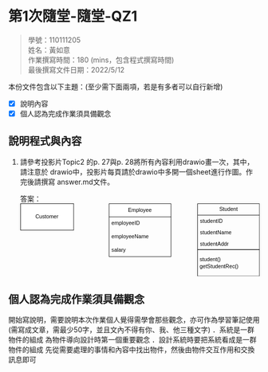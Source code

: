 # 第1次隨堂-隨堂-QZ1
>
>學號：110111205
><br />
>姓名：黃如意
><br />
>作業撰寫時間：180 (mins，包含程式撰寫時間)
><br />
>最後撰寫文件日期：2022/5/12
>

本份文件包含以下主題：(至少需下面兩項，若是有多者可以自行新增)
- [x] 說明內容
- [x] 個人認為完成作業須具備觀念

## 說明程式與內容

1. 請參考投影片Topic2 的p. 27與p. 28將所有內容利用drawio畫一次，其中，請注意於
drawio中，投影片每頁請於drawio中多開一個sheet進行作圖。作完後請撰寫
answer.md文件。

    答案：
    <svg xmlns="http://www.w3.org/2000/svg" xmlns:xlink="http://www.w3.org/1999/xlink" version="1.1" width="541px" viewBox="-0.5 -0.5 541 165" content="&lt;mxfile&gt;&lt;diagram id=&quot;OLggrG8wHnR9Utlw5nQ9&quot; name=&quot;第1頁&quot;&gt;&lt;mxGraphModel dx=&quot;576&quot; dy=&quot;424&quot; grid=&quot;1&quot; gridSize=&quot;10&quot; guides=&quot;1&quot; tooltips=&quot;1&quot; connect=&quot;1&quot; arrows=&quot;1&quot; fold=&quot;1&quot; page=&quot;1&quot; pageScale=&quot;1&quot; pageWidth=&quot;827&quot; pageHeight=&quot;1169&quot; math=&quot;0&quot; shadow=&quot;0&quot;&gt;&lt;root&gt;&lt;mxCell id=&quot;0&quot;/&gt;&lt;mxCell id=&quot;1&quot; parent=&quot;0&quot;/&gt;&lt;mxCell id=&quot;2&quot; value=&quot;Customer&quot; style=&quot;rounded=0;whiteSpace=wrap;html=1;&quot; parent=&quot;1&quot; vertex=&quot;1&quot;&gt;&lt;mxGeometry x=&quot;110&quot; y=&quot;260&quot; width=&quot;120&quot; height=&quot;60&quot; as=&quot;geometry&quot;/&gt;&lt;/mxCell&gt;&lt;mxCell id=&quot;3&quot; value=&quot;Employee&quot; style=&quot;swimlane;fontStyle=0;childLayout=stackLayout;horizontal=1;startSize=30;horizontalStack=0;resizeParent=1;resizeParentMax=0;resizeLast=0;collapsible=1;marginBottom=0;whiteSpace=wrap;html=1;&quot; parent=&quot;1&quot; vertex=&quot;1&quot;&gt;&lt;mxGeometry x=&quot;310&quot; y=&quot;260&quot; width=&quot;140&quot; height=&quot;120&quot; as=&quot;geometry&quot;/&gt;&lt;/mxCell&gt;&lt;mxCell id=&quot;4&quot; value=&quot;employeeID&quot; style=&quot;text;strokeColor=none;fillColor=none;align=left;verticalAlign=middle;spacingLeft=4;spacingRight=4;overflow=hidden;points=[[0,0.5],[1,0.5]];portConstraint=eastwest;rotatable=0;whiteSpace=wrap;html=1;&quot; parent=&quot;3&quot; vertex=&quot;1&quot;&gt;&lt;mxGeometry y=&quot;30&quot; width=&quot;140&quot; height=&quot;30&quot; as=&quot;geometry&quot;/&gt;&lt;/mxCell&gt;&lt;mxCell id=&quot;5&quot; value=&quot;employeeName&quot; style=&quot;text;strokeColor=none;fillColor=none;align=left;verticalAlign=middle;spacingLeft=4;spacingRight=4;overflow=hidden;points=[[0,0.5],[1,0.5]];portConstraint=eastwest;rotatable=0;whiteSpace=wrap;html=1;&quot; parent=&quot;3&quot; vertex=&quot;1&quot;&gt;&lt;mxGeometry y=&quot;60&quot; width=&quot;140&quot; height=&quot;30&quot; as=&quot;geometry&quot;/&gt;&lt;/mxCell&gt;&lt;mxCell id=&quot;6&quot; value=&quot;salary&quot; style=&quot;text;strokeColor=none;fillColor=none;align=left;verticalAlign=middle;spacingLeft=4;spacingRight=4;overflow=hidden;points=[[0,0.5],[1,0.5]];portConstraint=eastwest;rotatable=0;whiteSpace=wrap;html=1;&quot; parent=&quot;3&quot; vertex=&quot;1&quot;&gt;&lt;mxGeometry y=&quot;90&quot; width=&quot;140&quot; height=&quot;30&quot; as=&quot;geometry&quot;/&gt;&lt;/mxCell&gt;&lt;mxCell id=&quot;7&quot; value=&quot;&quot; style=&quot;group&quot; parent=&quot;1&quot; vertex=&quot;1&quot; connectable=&quot;0&quot;&gt;&lt;mxGeometry x=&quot;510&quot; y=&quot;260&quot; width=&quot;140&quot; height=&quot;164&quot; as=&quot;geometry&quot;/&gt;&lt;/mxCell&gt;&lt;mxCell id=&quot;8&quot; value=&quot;Student&quot; style=&quot;swimlane;fontStyle=0;childLayout=stackLayout;horizontal=1;startSize=26;fillColor=none;horizontalStack=0;resizeParent=1;resizeParentMax=0;resizeLast=0;collapsible=1;marginBottom=0;html=1;&quot; parent=&quot;7&quot; vertex=&quot;1&quot;&gt;&lt;mxGeometry width=&quot;140&quot; height=&quot;104&quot; as=&quot;geometry&quot;/&gt;&lt;/mxCell&gt;&lt;mxCell id=&quot;9&quot; value=&quot;studentID&quot; style=&quot;text;strokeColor=none;fillColor=none;align=left;verticalAlign=top;spacingLeft=4;spacingRight=4;overflow=hidden;rotatable=0;points=[[0,0.5],[1,0.5]];portConstraint=eastwest;whiteSpace=wrap;html=1;&quot; parent=&quot;8&quot; vertex=&quot;1&quot;&gt;&lt;mxGeometry y=&quot;26&quot; width=&quot;140&quot; height=&quot;26&quot; as=&quot;geometry&quot;/&gt;&lt;/mxCell&gt;&lt;mxCell id=&quot;10&quot; value=&quot;studentName&quot; style=&quot;text;strokeColor=none;fillColor=none;align=left;verticalAlign=top;spacingLeft=4;spacingRight=4;overflow=hidden;rotatable=0;points=[[0,0.5],[1,0.5]];portConstraint=eastwest;whiteSpace=wrap;html=1;&quot; parent=&quot;8&quot; vertex=&quot;1&quot;&gt;&lt;mxGeometry y=&quot;52&quot; width=&quot;140&quot; height=&quot;26&quot; as=&quot;geometry&quot;/&gt;&lt;/mxCell&gt;&lt;mxCell id=&quot;11&quot; value=&quot;studentAddr&quot; style=&quot;text;strokeColor=none;fillColor=none;align=left;verticalAlign=top;spacingLeft=4;spacingRight=4;overflow=hidden;rotatable=0;points=[[0,0.5],[1,0.5]];portConstraint=eastwest;whiteSpace=wrap;html=1;&quot; parent=&quot;8&quot; vertex=&quot;1&quot;&gt;&lt;mxGeometry y=&quot;78&quot; width=&quot;140&quot; height=&quot;26&quot; as=&quot;geometry&quot;/&gt;&lt;/mxCell&gt;&lt;mxCell id=&quot;12&quot; value=&quot;&amp;lt;div style=&amp;quot;&amp;quot;&amp;gt;&amp;lt;span style=&amp;quot;background-color: initial;&amp;quot;&amp;gt;&amp;amp;nbsp;student()&amp;lt;/span&amp;gt;&amp;lt;/div&amp;gt;&amp;lt;div style=&amp;quot;&amp;quot;&amp;gt;&amp;lt;span style=&amp;quot;background-color: initial;&amp;quot;&amp;gt;&amp;amp;nbsp;getStudentRec()&amp;lt;/span&amp;gt;&amp;lt;/div&amp;gt;&quot; style=&quot;whiteSpace=wrap;html=1;fillColor=none;fontStyle=0;startSize=26;align=left;&quot; parent=&quot;7&quot; vertex=&quot;1&quot;&gt;&lt;mxGeometry y=&quot;104&quot; width=&quot;140&quot; height=&quot;60&quot; as=&quot;geometry&quot;/&gt;&lt;/mxCell&gt;&lt;mxCell id=&quot;13&quot; value=&quot;&quot; style=&quot;edgeStyle=none;html=1;&quot; parent=&quot;7&quot; source=&quot;8&quot; target=&quot;12&quot; edge=&quot;1&quot;&gt;&lt;mxGeometry relative=&quot;1&quot; as=&quot;geometry&quot;/&gt;&lt;/mxCell&gt;&lt;/root&gt;&lt;/mxGraphModel&gt;&lt;/diagram&gt;&lt;diagram id=&quot;R-9Eh8rumuulF5PrwpDW&quot; name=&quot;第2頁&quot;&gt;&lt;mxGraphModel dx=&quot;1130&quot; dy=&quot;536&quot; grid=&quot;1&quot; gridSize=&quot;10&quot; guides=&quot;1&quot; tooltips=&quot;1&quot; connect=&quot;1&quot; arrows=&quot;1&quot; fold=&quot;1&quot; page=&quot;1&quot; pageScale=&quot;1&quot; pageWidth=&quot;827&quot; pageHeight=&quot;1169&quot; math=&quot;0&quot; shadow=&quot;0&quot;&gt;&lt;root&gt;&lt;mxCell id=&quot;0&quot;/&gt;&lt;mxCell id=&quot;1&quot; parent=&quot;0&quot;/&gt;&lt;mxCell id=&quot;jb-a4kokFHYAWTnmCfQ7-1&quot; value=&quot;&amp;lt;font style=&amp;quot;font-size: 19px;&amp;quot; color=&amp;quot;#0a0a0a&amp;quot;&amp;gt;學生&amp;lt;/font&amp;gt;&quot; style=&quot;rounded=0;whiteSpace=wrap;html=1;fillColor=#6EECF0;gradientColor=default;&quot; vertex=&quot;1&quot; parent=&quot;1&quot;&gt;&lt;mxGeometry x=&quot;460&quot; y=&quot;270&quot; width=&quot;120&quot; height=&quot;60&quot; as=&quot;geometry&quot;/&gt;&lt;/mxCell&gt;&lt;mxCell id=&quot;jb-a4kokFHYAWTnmCfQ7-2&quot; value=&quot;&amp;lt;font style=&amp;quot;font-size: 19px;&amp;quot; color=&amp;quot;#0a0a0a&amp;quot;&amp;gt;老師&amp;lt;/font&amp;gt;&quot; style=&quot;rounded=0;whiteSpace=wrap;html=1;gradientColor=#6EECF0;fillColor=#FFFFFF;&quot; vertex=&quot;1&quot; parent=&quot;1&quot;&gt;&lt;mxGeometry x=&quot;180&quot; y=&quot;270&quot; width=&quot;120&quot; height=&quot;60&quot; as=&quot;geometry&quot;/&gt;&lt;/mxCell&gt;&lt;mxCell id=&quot;jb-a4kokFHYAWTnmCfQ7-3&quot; value=&quot;&quot; style=&quot;endArrow=none;html=1;fontSize=19;fontColor=#0a0a0a;exitX=1;exitY=0.5;exitDx=0;exitDy=0;entryX=0;entryY=0.5;entryDx=0;entryDy=0;&quot; edge=&quot;1&quot; parent=&quot;1&quot; source=&quot;jb-a4kokFHYAWTnmCfQ7-2&quot; target=&quot;jb-a4kokFHYAWTnmCfQ7-1&quot;&gt;&lt;mxGeometry width=&quot;50&quot; height=&quot;50&quot; relative=&quot;1&quot; as=&quot;geometry&quot;&gt;&lt;mxPoint x=&quot;330&quot; y=&quot;325&quot; as=&quot;sourcePoint&quot;/&gt;&lt;mxPoint x=&quot;380&quot; y=&quot;275&quot; as=&quot;targetPoint&quot;/&gt;&lt;/mxGeometry&gt;&lt;/mxCell&gt;&lt;mxCell id=&quot;jb-a4kokFHYAWTnmCfQ7-4&quot; value=&quot;&amp;lt;font color=&amp;quot;#ffffff&amp;quot;&amp;gt;關聯名稱&amp;lt;br&amp;gt;&amp;lt;/font&amp;gt;&quot; style=&quot;text;html=1;strokeColor=none;fillColor=none;align=center;verticalAlign=middle;whiteSpace=wrap;rounded=0;fontSize=19;fontColor=#0a0a0a;&quot; vertex=&quot;1&quot; parent=&quot;1&quot;&gt;&lt;mxGeometry x=&quot;200&quot; y=&quot;360&quot; width=&quot;120&quot; height=&quot;30&quot; as=&quot;geometry&quot;/&gt;&lt;/mxCell&gt;&lt;mxCell id=&quot;jb-a4kokFHYAWTnmCfQ7-5&quot; value=&quot;教導&quot; style=&quot;text;html=1;strokeColor=none;fillColor=none;align=center;verticalAlign=middle;whiteSpace=wrap;rounded=0;fontSize=19;fontColor=#FFFFFF;&quot; vertex=&quot;1&quot; parent=&quot;1&quot;&gt;&lt;mxGeometry x=&quot;320&quot; y=&quot;260&quot; width=&quot;60&quot; height=&quot;30&quot; as=&quot;geometry&quot;/&gt;&lt;/mxCell&gt;&lt;mxCell id=&quot;jb-a4kokFHYAWTnmCfQ7-6&quot; value=&quot;多重性&quot; style=&quot;text;html=1;strokeColor=none;fillColor=none;align=center;verticalAlign=middle;whiteSpace=wrap;rounded=0;fontSize=19;fontColor=#FFFFFF;&quot; vertex=&quot;1&quot; parent=&quot;1&quot;&gt;&lt;mxGeometry x=&quot;490&quot; y=&quot;360&quot; width=&quot;70&quot; height=&quot;30&quot; as=&quot;geometry&quot;/&gt;&lt;/mxCell&gt;&lt;mxCell id=&quot;jb-a4kokFHYAWTnmCfQ7-7&quot; value=&quot;方向箭頭&quot; style=&quot;text;html=1;strokeColor=none;fillColor=none;align=center;verticalAlign=middle;whiteSpace=wrap;rounded=0;fontSize=19;fontColor=#FFFFFF;&quot; vertex=&quot;1&quot; parent=&quot;1&quot;&gt;&lt;mxGeometry x=&quot;530&quot; y=&quot;220&quot; width=&quot;100&quot; height=&quot;30&quot; as=&quot;geometry&quot;/&gt;&lt;/mxCell&gt;&lt;mxCell id=&quot;jb-a4kokFHYAWTnmCfQ7-8&quot; value=&quot;&quot; style=&quot;endArrow=classic;html=1;fontSize=19;fontColor=#FFFFFF;entryX=0.25;entryY=1;entryDx=0;entryDy=0;&quot; edge=&quot;1&quot; parent=&quot;1&quot; target=&quot;jb-a4kokFHYAWTnmCfQ7-5&quot;&gt;&lt;mxGeometry width=&quot;50&quot; height=&quot;50&quot; relative=&quot;1&quot; as=&quot;geometry&quot;&gt;&lt;mxPoint x=&quot;290&quot; y=&quot;360&quot; as=&quot;sourcePoint&quot;/&gt;&lt;mxPoint x=&quot;340&quot; y=&quot;310&quot; as=&quot;targetPoint&quot;/&gt;&lt;Array as=&quot;points&quot;/&gt;&lt;/mxGeometry&gt;&lt;/mxCell&gt;&lt;mxCell id=&quot;jb-a4kokFHYAWTnmCfQ7-9&quot; value=&quot;&quot; style=&quot;endArrow=classic;html=1;fontSize=19;fontColor=#FFFFFF;exitX=0;exitY=0.5;exitDx=0;exitDy=0;&quot; edge=&quot;1&quot; parent=&quot;1&quot; source=&quot;jb-a4kokFHYAWTnmCfQ7-6&quot;&gt;&lt;mxGeometry width=&quot;50&quot; height=&quot;50&quot; relative=&quot;1&quot; as=&quot;geometry&quot;&gt;&lt;mxPoint x=&quot;410&quot; y=&quot;400&quot; as=&quot;sourcePoint&quot;/&gt;&lt;mxPoint x=&quot;430&quot; y=&quot;330&quot; as=&quot;targetPoint&quot;/&gt;&lt;Array as=&quot;points&quot;&gt;&lt;mxPoint x=&quot;470&quot; y=&quot;370&quot;/&gt;&lt;/Array&gt;&lt;/mxGeometry&gt;&lt;/mxCell&gt;&lt;mxCell id=&quot;jb-a4kokFHYAWTnmCfQ7-10&quot; value=&quot;1&quot; style=&quot;text;html=1;strokeColor=none;fillColor=none;align=center;verticalAlign=middle;whiteSpace=wrap;rounded=0;fontSize=19;fontColor=#FFFFFF;&quot; vertex=&quot;1&quot; parent=&quot;1&quot;&gt;&lt;mxGeometry x=&quot;300&quot; y=&quot;310&quot; width=&quot;60&quot; height=&quot;30&quot; as=&quot;geometry&quot;/&gt;&lt;/mxCell&gt;&lt;mxCell id=&quot;jb-a4kokFHYAWTnmCfQ7-11&quot; value=&quot;1..*&quot; style=&quot;text;html=1;strokeColor=none;fillColor=none;align=center;verticalAlign=middle;whiteSpace=wrap;rounded=0;fontSize=19;fontColor=#FFFFFF;&quot; vertex=&quot;1&quot; parent=&quot;1&quot;&gt;&lt;mxGeometry x=&quot;400&quot; y=&quot;300&quot; width=&quot;60&quot; height=&quot;30&quot; as=&quot;geometry&quot;/&gt;&lt;/mxCell&gt;&lt;mxCell id=&quot;jb-a4kokFHYAWTnmCfQ7-12&quot; value=&quot;&quot; style=&quot;endArrow=classic;html=1;fontSize=19;fontColor=#FFFFFF;&quot; edge=&quot;1&quot; parent=&quot;1&quot;&gt;&lt;mxGeometry width=&quot;50&quot; height=&quot;50&quot; relative=&quot;1&quot; as=&quot;geometry&quot;&gt;&lt;mxPoint x=&quot;520&quot; y=&quot;230&quot; as=&quot;sourcePoint&quot;/&gt;&lt;mxPoint x=&quot;430&quot; y=&quot;280&quot; as=&quot;targetPoint&quot;/&gt;&lt;/mxGeometry&gt;&lt;/mxCell&gt;&lt;/root&gt;&lt;/mxGraphModel&gt;&lt;/diagram&gt;&lt;/mxfile&gt;" onclick="(function(svg){var src=window.event.target||window.event.srcElement;while (src!=null&amp;&amp;src.nodeName.toLowerCase()!='a'){src=src.parentNode;}if(src==null){if(svg.wnd!=null&amp;&amp;!svg.wnd.closed){svg.wnd.focus();}else{var r=function(evt){if(evt.data=='ready'&amp;&amp;evt.source==svg.wnd){svg.wnd.postMessage(decodeURIComponent(svg.getAttribute('content')),'*');window.removeEventListener('message',r);}};window.addEventListener('message',r);svg.wnd=window.open('https://viewer.diagrams.net/?client=1&amp;page=0&amp;edit=_blank');}}})(this);" style="cursor:pointer;max-width:100%;max-height:165px;"><defs/><g><rect x="0" y="0" width="120" height="60" fill="rgb(255, 255, 255)" stroke="rgb(0, 0, 0)" pointer-events="all"/><g transform="translate(-0.5 -0.5)"><switch><foreignObject pointer-events="none" width="100%" height="100%" requiredFeatures="http://www.w3.org/TR/SVG11/feature#Extensibility" style="overflow: visible; text-align: left;"><div xmlns="http://www.w3.org/1999/xhtml" style="display: flex; align-items: unsafe center; justify-content: unsafe center; width: 118px; height: 1px; padding-top: 30px; margin-left: 1px;"><div data-drawio-colors="color: rgb(0, 0, 0); " style="box-sizing: border-box; font-size: 0px; text-align: center;"><div style="display: inline-block; font-size: 12px; font-family: Helvetica; color: rgb(0, 0, 0); line-height: 1.2; pointer-events: all; white-space: normal; overflow-wrap: normal;">Customer</div></div></div></foreignObject><text x="60" y="34" fill="rgb(0, 0, 0)" font-family="Helvetica" font-size="12px" text-anchor="middle">Customer</text></switch></g><path d="M 200 30 L 200 0 L 340 0 L 340 30" fill="rgb(255, 255, 255)" stroke="rgb(0, 0, 0)" stroke-miterlimit="10" pointer-events="all"/><path d="M 200 30 L 200 120 L 340 120 L 340 30" fill="none" stroke="rgb(0, 0, 0)" stroke-miterlimit="10" pointer-events="none"/><path d="M 200 30 L 340 30" fill="none" stroke="rgb(0, 0, 0)" stroke-miterlimit="10" pointer-events="none"/><g transform="translate(-0.5 -0.5)"><switch><foreignObject pointer-events="none" width="100%" height="100%" requiredFeatures="http://www.w3.org/TR/SVG11/feature#Extensibility" style="overflow: visible; text-align: left;"><div xmlns="http://www.w3.org/1999/xhtml" style="display: flex; align-items: unsafe center; justify-content: unsafe center; width: 138px; height: 1px; padding-top: 15px; margin-left: 201px;"><div data-drawio-colors="color: rgb(0, 0, 0); " style="box-sizing: border-box; font-size: 0px; text-align: center;"><div style="display: inline-block; font-size: 12px; font-family: Helvetica; color: rgb(0, 0, 0); line-height: 1.2; pointer-events: none; white-space: normal; overflow-wrap: normal;">Employee</div></div></div></foreignObject><text x="270" y="19" fill="rgb(0, 0, 0)" font-family="Helvetica" font-size="12px" text-anchor="middle">Employee</text></switch></g><g transform="translate(-0.5 -0.5)"><switch><foreignObject pointer-events="none" width="100%" height="100%" requiredFeatures="http://www.w3.org/TR/SVG11/feature#Extensibility" style="overflow: visible; text-align: left;"><div xmlns="http://www.w3.org/1999/xhtml" style="display: flex; align-items: unsafe center; justify-content: unsafe flex-start; width: 130px; height: 1px; padding-top: 45px; margin-left: 206px;"><div data-drawio-colors="color: rgb(0, 0, 0); " style="box-sizing: border-box; font-size: 0px; text-align: left; max-height: 26px; overflow: hidden;"><div style="display: inline-block; font-size: 12px; font-family: Helvetica; color: rgb(0, 0, 0); line-height: 1.2; pointer-events: none; white-space: normal; overflow-wrap: normal;">employeeID</div></div></div></foreignObject><text x="206" y="49" fill="rgb(0, 0, 0)" font-family="Helvetica" font-size="12px">employeeID</text></switch></g><g transform="translate(-0.5 -0.5)"><switch><foreignObject pointer-events="none" width="100%" height="100%" requiredFeatures="http://www.w3.org/TR/SVG11/feature#Extensibility" style="overflow: visible; text-align: left;"><div xmlns="http://www.w3.org/1999/xhtml" style="display: flex; align-items: unsafe center; justify-content: unsafe flex-start; width: 130px; height: 1px; padding-top: 75px; margin-left: 206px;"><div data-drawio-colors="color: rgb(0, 0, 0); " style="box-sizing: border-box; font-size: 0px; text-align: left; max-height: 26px; overflow: hidden;"><div style="display: inline-block; font-size: 12px; font-family: Helvetica; color: rgb(0, 0, 0); line-height: 1.2; pointer-events: none; white-space: normal; overflow-wrap: normal;">employeeName</div></div></div></foreignObject><text x="206" y="79" fill="rgb(0, 0, 0)" font-family="Helvetica" font-size="12px">employeeName</text></switch></g><g transform="translate(-0.5 -0.5)"><switch><foreignObject pointer-events="none" width="100%" height="100%" requiredFeatures="http://www.w3.org/TR/SVG11/feature#Extensibility" style="overflow: visible; text-align: left;"><div xmlns="http://www.w3.org/1999/xhtml" style="display: flex; align-items: unsafe center; justify-content: unsafe flex-start; width: 130px; height: 1px; padding-top: 105px; margin-left: 206px;"><div data-drawio-colors="color: rgb(0, 0, 0); " style="box-sizing: border-box; font-size: 0px; text-align: left; max-height: 26px; overflow: hidden;"><div style="display: inline-block; font-size: 12px; font-family: Helvetica; color: rgb(0, 0, 0); line-height: 1.2; pointer-events: none; white-space: normal; overflow-wrap: normal;">salary</div></div></div></foreignObject><text x="206" y="109" fill="rgb(0, 0, 0)" font-family="Helvetica" font-size="12px">salary</text></switch></g><path d="M 400 26 L 400 0 L 540 0 L 540 26" fill="none" stroke="rgb(0, 0, 0)" stroke-miterlimit="10" pointer-events="none"/><path d="M 400 26 L 400 104 L 540 104 L 540 26" fill="none" stroke="rgb(0, 0, 0)" stroke-miterlimit="10" pointer-events="none"/><path d="M 400 26 L 540 26" fill="none" stroke="rgb(0, 0, 0)" stroke-miterlimit="10" pointer-events="none"/><g transform="translate(-0.5 -0.5)"><switch><foreignObject pointer-events="none" width="100%" height="100%" requiredFeatures="http://www.w3.org/TR/SVG11/feature#Extensibility" style="overflow: visible; text-align: left;"><div xmlns="http://www.w3.org/1999/xhtml" style="display: flex; align-items: unsafe center; justify-content: unsafe center; width: 1px; height: 1px; padding-top: 13px; margin-left: 470px;"><div data-drawio-colors="color: rgb(0, 0, 0); " style="box-sizing: border-box; font-size: 0px; text-align: center;"><div style="display: inline-block; font-size: 12px; font-family: Helvetica; color: rgb(0, 0, 0); line-height: 1.2; pointer-events: none; white-space: nowrap;">Student</div></div></div></foreignObject><text x="470" y="17" fill="rgb(0, 0, 0)" font-family="Helvetica" font-size="12px" text-anchor="middle">Student</text></switch></g><g transform="translate(-0.5 -0.5)"><switch><foreignObject pointer-events="none" width="100%" height="100%" requiredFeatures="http://www.w3.org/TR/SVG11/feature#Extensibility" style="overflow: visible; text-align: left;"><div xmlns="http://www.w3.org/1999/xhtml" style="display: flex; align-items: unsafe flex-start; justify-content: unsafe flex-start; width: 130px; height: 1px; padding-top: 33px; margin-left: 406px;"><div data-drawio-colors="color: rgb(0, 0, 0); " style="box-sizing: border-box; font-size: 0px; text-align: left; max-height: 22px; overflow: hidden;"><div style="display: inline-block; font-size: 12px; font-family: Helvetica; color: rgb(0, 0, 0); line-height: 1.2; pointer-events: none; white-space: normal; overflow-wrap: normal;">studentID</div></div></div></foreignObject><text x="406" y="45" fill="rgb(0, 0, 0)" font-family="Helvetica" font-size="12px">studentID</text></switch></g><g transform="translate(-0.5 -0.5)"><switch><foreignObject pointer-events="none" width="100%" height="100%" requiredFeatures="http://www.w3.org/TR/SVG11/feature#Extensibility" style="overflow: visible; text-align: left;"><div xmlns="http://www.w3.org/1999/xhtml" style="display: flex; align-items: unsafe flex-start; justify-content: unsafe flex-start; width: 130px; height: 1px; padding-top: 59px; margin-left: 406px;"><div data-drawio-colors="color: rgb(0, 0, 0); " style="box-sizing: border-box; font-size: 0px; text-align: left; max-height: 22px; overflow: hidden;"><div style="display: inline-block; font-size: 12px; font-family: Helvetica; color: rgb(0, 0, 0); line-height: 1.2; pointer-events: none; white-space: normal; overflow-wrap: normal;">studentName</div></div></div></foreignObject><text x="406" y="71" fill="rgb(0, 0, 0)" font-family="Helvetica" font-size="12px">studentName</text></switch></g><g transform="translate(-0.5 -0.5)"><switch><foreignObject pointer-events="none" width="100%" height="100%" requiredFeatures="http://www.w3.org/TR/SVG11/feature#Extensibility" style="overflow: visible; text-align: left;"><div xmlns="http://www.w3.org/1999/xhtml" style="display: flex; align-items: unsafe flex-start; justify-content: unsafe flex-start; width: 130px; height: 1px; padding-top: 85px; margin-left: 406px;"><div data-drawio-colors="color: rgb(0, 0, 0); " style="box-sizing: border-box; font-size: 0px; text-align: left; max-height: 22px; overflow: hidden;"><div style="display: inline-block; font-size: 12px; font-family: Helvetica; color: rgb(0, 0, 0); line-height: 1.2; pointer-events: none; white-space: normal; overflow-wrap: normal;">studentAddr</div></div></div></foreignObject><text x="406" y="97" fill="rgb(0, 0, 0)" font-family="Helvetica" font-size="12px">studentAddr</text></switch></g><rect x="400" y="104" width="140" height="60" fill="none" stroke="rgb(0, 0, 0)" pointer-events="none"/><g transform="translate(-0.5 -0.5)"><switch><foreignObject pointer-events="none" width="100%" height="100%" requiredFeatures="http://www.w3.org/TR/SVG11/feature#Extensibility" style="overflow: visible; text-align: left;"><div xmlns="http://www.w3.org/1999/xhtml" style="display: flex; align-items: unsafe center; justify-content: unsafe flex-start; width: 138px; height: 1px; padding-top: 134px; margin-left: 402px;"><div data-drawio-colors="color: rgb(0, 0, 0); " style="box-sizing: border-box; font-size: 0px; text-align: left;"><div style="display: inline-block; font-size: 12px; font-family: Helvetica; color: rgb(0, 0, 0); line-height: 1.2; pointer-events: none; white-space: normal; overflow-wrap: normal;"><div style=""><span style="background-color: initial;"> student()</span></div><div style=""><span style="background-color: initial;"> getStudentRec()</span></div></div></div></div></foreignObject><text x="402" y="138" fill="rgb(0, 0, 0)" font-family="Helvetica" font-size="12px">student()...</text></switch></g></g><switch><g requiredFeatures="http://www.w3.org/TR/SVG11/feature#Extensibility"/><a transform="translate(0,-5)" xlink:href="https://www.diagrams.net/doc/faq/svg-export-text-problems" target="_blank"><text text-anchor="middle" font-size="10px" x="50%" y="100%">Text is not SVG - cannot display</text></a></switch></svg>


## 個人認為完成作業須具備觀念

開始寫說明，需要說明本次作業個人覺得需學會那些觀念，亦可作為學習筆記使用 (需寫成文章，需最少50字，並且文內不得有你、我、他三種文字)
．系統是一群物件的組成 為物件導向設計時第一個重要觀念
．設計系統時要把系統看成是一群物件的組成 先從需要處理的事情和內容中找出物件，然後由物件交互作用和交換訊息即可